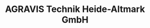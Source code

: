 ---
title: "AGRAVIS Technik Heide-Altmark GmbH"
url: /celle/agravis-technik-heide-altmark-gmbh/
shop: Autowerkstatt
---